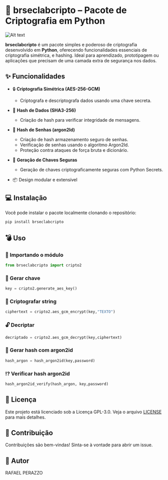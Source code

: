 # 🔐 brseclabcripto – Pacote de Criptografia em Python

![Alt text](https://hjgxogrnwlrwmgipixgo.supabase.co/storage/v1/object/public/fotos//logo.jpg)

**brseclabcripto** é um pacote simples e poderoso de criptografia desenvolvido em **Python**, oferecendo funcionalidades essenciais de criptografia simétrica, e hashing. Ideal para aprendizado, prototipagem ou aplicações que precisam de uma camada extra de segurança nos dados.

## ✨ Funcionalidades

- 🔒 **Criptografia Simétrica (AES-256-GCM)**
  - Criptografa e descriptografa dados usando uma chave secreta.
  
- 🧾 **Hash de Dados (SHA3-256)**
  - Criação de hash para verificar integridade de mensagens.

- 🧾 **Hash de Senhas (argon2Id)**
  - Criação de hash armazenamento seguro de senhas.
  - Verificação de senhas usando o algoritmo Argon2Id.
  - Proteção contra ataques de força bruta e dicionário.

- 🔐 **Geração de Chaves Seguras**
  - Geração de chaves criptograficamente seguras com Python Secrets.

- 📦 Design modular e extensível

## 💻 Instalação

Você pode instalar o pacote localmente clonando o repositório:

```bash
pip install brseclabcripto
```

## 💣 Uso

### 📘 Importando o módulo

```python
from brseclabcripto import cripto2
```

### 🔑 Gerar chave

```python
key = cripto2.generate_aes_key()
```

### 🔐 Criptografar string

```python
ciphertext = cripto2.aes_gcm_encrypt(key,"TEXTO")
```

### 🔓 Decriptar

```python
decriptado = cripto2.aes_gcm_decrypt(key,ciphertext)
```

### 🧾 Gerar hash com argon2id

```python
hash_argon = hash_argon2id(key,password)
```

### ⁉️ Verificar hash argon2id

```python
hash_argon2id_verify(hash_argon, key,password)
```

## 💸 Licença

Este projeto está licenciado sob a Licença GPL-3.0. Veja o arquivo [LICENSE](LICENSE) para mais detalhes.

## 👥 Contribuição

Contribuições são bem-vindas! Sinta-se à vontade para abrir um issue.

## 👨 Autor

RAFAEL PERAZZO
